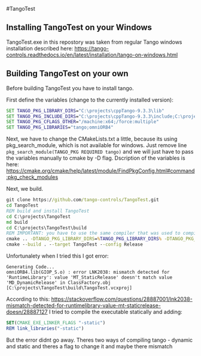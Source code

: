#TangoTest
## Installing TangoTest on your Windows
TangoTest.exe in this repostory was taken from regular Tango windows installation described here:
https://tango-controls.readthedocs.io/en/latest/installation/tango-on-windows.html
## Building TangoTest on your own

Before building TangoTest you have to install tango.

First define the variables (change to the currently installed version): 
```bat
SET TANGO_PKG_LIBRARY_DIRS="C:\projects\cppTango-9.3.3\lib"
SET TANGO_PKG_INCLUDE_DIRS="C:\projects\cppTango-9.3.3\include;C:\projects\cppTango-9.3.3\include\omniORB4;C:\projects\cppTango-9.3.3\include\omnithread"
SET TANGO_PKG_CFLAGS_OTHER="/machine:x64;/force:multiple"
SET TANGO_PKG_LIBRARIES="tango;omniORB4"
```
Next, we have to change the CMakeLists.txt a little, because its using pkg_search_module, which is not available for windows.
Just remove line ```pkg_search_module(TANGO_PKG REQUIRED tango)``` and we will just have to pass the variables manually to cmake by -D flag.
Dscription of the variables is here: https://cmake.org/cmake/help/latest/module/FindPkgConfig.html#command:pkg_check_modules

Next, we build.
```bat
git clone https://github.com/tango-controls/TangoTest.git
cd TangoTest
REM build and install TangoTest
cd C:\projects\TangoTest
md build
cd C:\projects\TangoTest\build
REM IMPORTANT: you have to use the same compiler that was used to compile Tango, because some preprocessor variables HAS_LongDouble are set for G++ but not for MSV compiler. then the mismatch will occur an there will be lacking class LongDoubleSeq definition
cmake .. -DTANGO_PKG_LIBRARY_DIRS=%TANGO_PKG_LIBRARY_DIRS% -DTANGO_PKG_INCLUDE_DIRS=%TANGO_PKG_INCLUDE_DIRS% -DTANGO_PKG_CFLAGS_OTHER=%TANGO_PKG_CFLAGS_OTHER% -DTANGO_PKG_LIBRARIES=%TANGO_PKG_LIBRARIES%
cmake --build . --target TangoTest --config Release
```

Unfortunalety when I tried this I got error: 
```
Generating Code...
omniORB4.lib(GIOP_S.o) : error LNK2038: mismatch detected for 'RuntimeLibrary': value 'MT_StaticRelease' doesn't match value 'MD_DynamicRelease' in ClassFactory.obj [C:\projects\TangoTest\build\TangoTest.vcxproj]
```
According to this: https://stackoverflow.com/questions/28887001/lnk2038-mismatch-detected-for-runtimelibrary-value-mt-staticrelease-doesn/28887127 I tried to compile the executable statically and adding:
```cmake
SET(CMAKE_EXE_LINKER_FLAGS "-static")
REM link_libraries("-static")
```

But the error didnt go away. Theres two ways of compiling tango - dynamic and static and theres a flag to change it and maybe there mismatch